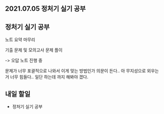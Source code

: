 ## 2021.07.05 정처기 실기 공부

## 정처기 실기 공부

노트 요약 마무리

기출 문제 및 모의고사 문제 플이

-> 오답 노트 진행 중

문제가 너무 포괄적으로 나와서 이게 맞는 방법인가 의문이 든다.. 아 무지성으로 외우는 거 너무 힘들다.. 일단 하는데 까지 해봐야 겠다.

## 내일 할일
 - 정처기 실기 공부